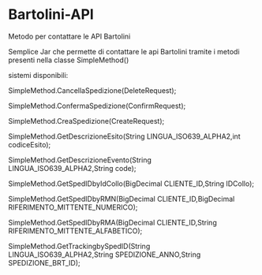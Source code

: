 # Bartolini-API
Metodo per contattare le API Bartolini


Semplice Jar che permette di contattare le api Bartolini tramite i metodi presenti nella classe SimpleMethod()

sistemi disponibili:

SimpleMethod.CancellaSpedizione(DeleteRequest);




SimpleMethod.ConfermaSpedizione(ConfirmRequest);





SimpleMethod.CreaSpedizione(CreateRequest);



SimpleMethod.GetDescrizioneEsito(String LINGUA_ISO639_ALPHA2,int codiceEsito);




SimpleMethod.GetDescrizioneEvento(String LINGUA_ISO639_ALPHA2,String code);



SimpleMethod.GetSpedIDbyIdCollo(BigDecimal CLIENTE_ID,String IDCollo);




SimpleMethod.GetSpedIDbyRMN(BigDecimal CLIENTE_ID,BigDecimal RIFERIMENTO_MITTENTE_NUMERICO);




SimpleMethod.GetSpedIDbyRMA(BigDecimal CLIENTE_ID,String RIFERIMENTO_MITTENTE_ALFABETICO);




SimpleMethod.GetTrackingbySpedID(String LINGUA_ISO639_ALPHA2,String SPEDIZIONE_ANNO,String SPEDIZIONE_BRT_ID);
